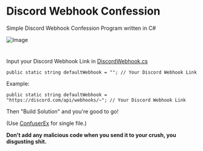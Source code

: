# Discord Webhook Confession
Simple Discord Webhook Confession Program written in C#

![Image](https://i.imgur.com/z3CrQLQ.png)

#

Input your Discord Webhook Link in [DiscordWebhook.cs](DiscordWebhookConfession/DiscordWebhook.cs)
```
public static string defaultWebhook = ""; // Your Discord Webhook Link
```


Example:
```
public static string defaultWebhook = "https://discord.com/api/webhooks/~"; // Your Discord Webhook Link
```

Then "Build Solution" and you're good to go!

(Use [ConfuserEx](https://github.com/mkaring/ConfuserEx/releases/) for single file.)

**Don't add any malicious code when you send it to your crush, you disgusting shit.**

